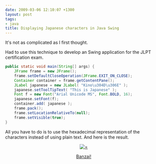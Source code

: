 ```yaml
---
date: 2009-03-06 12:10:07 +1300
layout: post
tags:
- java
title: Displaying Japanese characters in Java Swing
---
```


It's not as complicated as I first thought.

Had to use this technique to develop an Swing application for the JLPT certification exam.

```java
public static void main(String[] args) {
	JFrame frame = new JFrame();
	frame.setDefaultCloseOperation(JFrame.EXIT_ON_CLOSE);
	Container container = frame.getContentPane();
	JLabel japanese = new JLabel( "Kino\u304D\u306E" );
	japanese.setToolTipText( "This is Japanese" );
	Font f = new Font("Arial Unicode MS", Font.BOLD, 16);
	japanese.setFont(f);
	container.add( japanese );
	frame.pack();
	frame.setLocationRelativeTo(null);
	frame.setVisible(true);
}
```

All you have to do is to use the hexadecimal representation of the characters instead of using plain text. And here is the result.

<div class='row'>
<div class="ui container" style='text-align: center;'>
<figure>
<a href="{{assets.kino}}" rel="prettyPhoto" class="thumbnail" title="">
<img class="ui fluid image" src="{{assets.kino}}" alt="=" />


Banzai!
